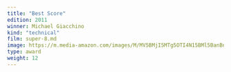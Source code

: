 ```yaml
---
title: "Best Score"
edition: 2011
winner: Michael Giacchino
kind: "technical"
film: super-8.md
image: https://m.media-amazon.com/images/M/MV5BMjI5MTg5OTI4N15BMl5BanBnXkFtZTcwMjkyMzU0NQ@@._V1_FMjpg_UX1024_.jpg
type: award
weight: 12
---
```

